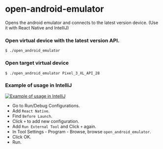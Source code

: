 # open-android-emulator
Opens the android emulator and connects to the latest version device. (Use it with React Native and IntelliJ)


### Open virtual device with the latest version API.
```
$ ./open_android_emulator
```

### Open target virtual device
```
$ ./open_android_emulator Pixel_3_XL_API_28
```

### Example of usage in IntelliJ
[![Example of usage in IntelliJ](http://img.youtube.com/vi/PJO1Um3gCTU/0.jpg)](https://youtu.be/PJO1Um3gCTU)

- Go to Run/Debug Configurations.
- Add `React Native`.
- Find `Before Launch`.
- Click `+` to add new configuration.
- Add `Run External Tool` and Click `+` again.
- In Tool Settings - Program - Browse, browse `open_android_emulator`.
- Click OK.
- Run.

